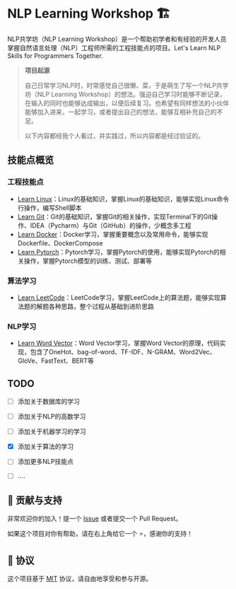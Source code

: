 
# NLP Learning Workshop 🏗

NLP共学坊（NLP Learning Workshop）是一个帮助初学者和有经验的开发人员掌握自然语言处理（NLP）工程师所需的工程技能点的项目。Let's Learn NLP Skills for Programmers Together.

> **项目起源**
> 
> 自己日常学习NLP时，时常感觉自己很懒、菜，于是萌生了写一个NLP共学坊（NLP Learning Workshop）的想法。强迫自己学习时能够不断记录，在输入的同时也能够达成输出，以便后续复习。也希望有同样想法的小伙伴能够加入进来，一起学习，或者提出自己的想法，能够互相补充自己的不足。
> 
> 以下内容都经我个人看过，并实践过，所以内容都是经过验证的。

## 技能点概览

### 工程技能点

- [Learn Linux](./learning_linux)：Linux的基础知识，掌握Linux的基础知识，能够实现Linux命令行操作，编写Shell脚本
- [Learn Git](./learning_git)：Git的基础知识，掌握Git的相关操作，实现Terminal下的Git操作、IDEA（Pycharm）与Git（GitHub）的操作，少概念多工程
- [Learn Docker](./learning_docker)：Docker学习，掌握重要概念以及常用命令，能够实现Dockerfile、DockerCompose
- [Learn Pytorch](./learning_pytorch)：Pytorch学习，掌握Pytorch的使用，能够实现Pytorch的相关操作，掌握Pytorch模型的训练、测试、部署等


### 算法学习
- [Learn LeetCode](./learning_leetcode)：LeetCode学习，掌握LeetCode上的算法题，能够实现算法题的解题各种思路，整个过程从基础到进阶思路

### NLP学习
- [Learn Word Vector](./learning_word-vector)：Word Vector学习，掌握Word Vector的原理，代码实现，包含了OneHot、bag-of-word、TF-IDF、N-GRAM、Word2Vec、GloVe、FastText、BERT等


## TODO
- [ ] 添加关于数据库的学习
- [ ] 添加关于NLP的高数学习
- [ ] 添加关于机器学习的学习
- [x] 添加关于算法的学习
- [ ] 添加更多NLP技能点
- [ ] ....


## 🤝 贡献与支持

非常欢迎你的加入！提一个 [Issue](https://github.com/liu673/NLP-Learning-Workshop/issues/new) 或者提交一个 Pull Request。

如果这个项目对你有帮助，请在右上角给它一个 ⭐️，感谢你的支持！


## 📝 协议

这个项目基于 [MIT](https://github.com/liu673/NLP-Learning-Workshop/blob/main/LICENSE) 协议，请自由地享受和参与开源。









